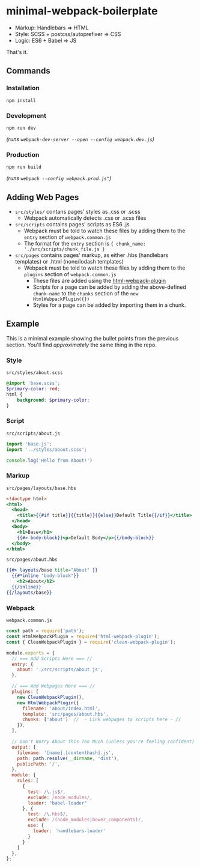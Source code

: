 # minimal-webpack-boilerplate

- Markup: Handlebars => HTML
- Style: SCSS + postcss/autoprefixer => CSS
- Logic: ES6 + Babel => JS

That's it.

## Commands
### Installation
`npm install`
### Development
`npm run dev`

_(runs `webpack-dev-server --open --config webpack.dev.js`)_
### Production
`npm run build`

_(runs `webpack --config webpack.prod.js"`)_

## Adding Web Pages
- `src/styles/` contans pages' styles as .css or .scss
  - Webpack automatically detects .css or .scss files
- `src/scripts` contains pages' scripts as ES6 .js
  - Webpack must be told to watch these files by adding them to the `entry` section of `webpack.common.js`
  - The format for the `entry` section is `{ chunk_name: './src/scripts/chunk_file.js }`
- `src/pages` contains pages' markup, as either .hbs (handlebars templates) or .html (none/lodash templates)
  - Webpack must be told to watch these files by adding them to the `plugins` section of `webpack.common.js`
    - These files are added using the [html-webpack-plugin](https://github.com/jantimon/html-webpack-plugin)
    - Scripts for a page can be added by adding the above-defined `chunk-name` to the `chunks` section of the `new HtmlWebpackPlugin({})`
    - Styles for a page can be added by importing them in a chunk.

## Example
This is a minimal example showing the bullet points from the previous section. You'll find _approximately_ the same thing in the repo.

### Style
`src/styles/about.scss`
```scss
@import 'base.scss';
$primary-color: red;
html {
    background: $primary-color;
}
```
### Script
`src/scripts/about.js`
```javascript
import 'base.js';
import '../styles/about.scss';

console.log('Hello from About!')
```

### Markup
`src/pages/layouts/base.hbs`
```hbs
<!doctype html>
<html>
  <head>
    <title>{{#if title}}{{title}}{{else}}Default Title{{/if}}</title>
  </head>
  <body>
    <h1>Base</h1>
    {{#> body-block}}<p>Default Body</p>{{/body-block}}
  </body>
</html>
```

`src/pages/about.hbs`
```hbs
{{#> layouts/base title="About" }}
  {{#*inline "body-block"}}
    <h2>About</h2>
  {{/inline}}
{{/layouts/base}}
```

### Webpack
`webpack.common.js`
```javascript
const path = require('path');
const HtmlWebpackPlugin = require('html-webpack-plugin');
const { CleanWebpackPlugin } = require('clean-webpack-plugin');

module.exports = {
  // === Add Scripts Here === //
  entry: {
    about: './src/scripts/about.js',
  },

  // === Add Webpages Here === //
  plugins: [
    new CleanWebpackPlugin(),
    new HtmlWebpackPlugin({
      filename: 'about/index.html',
      template: 'src/pages/about.hbs',
      chunks: ['about']  //  - Link webpages to scripts here - //
    }),
  ],

  // Don't Worry About This Too Much (unless you're feeling confident)
  output: {
    filename: '[name].[contenthash].js',
    path: path.resolve(__dirname, 'dist'),
    publicPath: '/',
  },
  module: {
    rules: [
      { 
        test: /\.js$/,
        exclude: /node_modules/,
        loader: "babel-loader"
      }, {
        test: /\.hbs$/,
        exclude: /(node_modules|bower_components)/,
        use: {
          loader: 'handlebars-loader'
        }
      }
    ]
  },
};
```

